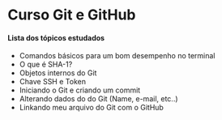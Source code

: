 #     Curso Git e GitHub

#### Lista dos tópicos estudados

- Comandos básicos para um bom desempenho no terminal
- O que é SHA-1?
- Objetos internos do Git
- Chave SSH e Token
- Iniciando o Git e criando um commit
- Alterando dados do do Git (Name, e-mail, etc..)
- Linkando meu arquivo do Git com o GitHub